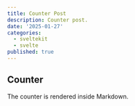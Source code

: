 ```yaml
---
title: Counter Post
description: Counter post.
date: '2025-01-27'
categories:
  - sveltekit
  - svelte
published: true
---
```


<script>
    import Counter from './counter.svelte'
</script>


## Counter

The counter is rendered inside Markdown.

<Counter />
